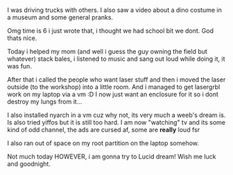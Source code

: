 I was driving trucks with others. I also saw a video about a dino costume in a museum and some general pranks.

Omg time is 6 i just wrote that, i thought we had school bit we dont. God thats nice.

Today i helped my mom (and well i guess the guy owning the field but whatever) stack bales, i listened to music and sang out loud while doing it, it was fun.

After that i called the people who want laser stuff and then i moved the laser outside (to the workshop) into a little room. And i managed to get lasergrbl work on my laptop via a vm :D
I now just want an enclosure for it so i dont destroy my lungs from it...

I also installed nyarch in a vm cuz why not, its very much a weeb's dream is. Is also tried yiffos but it is still too hard.
I am now "watching" tv and its some kind of odd channel, the ads are cursed af, some are **really** loud fsr

I also ran out of space on my root partition on the laptop somehow.

Not much today HOWEVER, i am gonna try to Lucid dream! Wish me luck and goodnight.